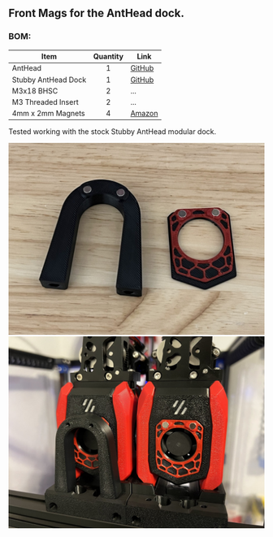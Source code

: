 ## Front Mags for the AntHead dock.  

### BOM: 

|Item|Quantity|Link|
|-|:-:|-|
|AntHead | 1 |  [GitHub](https://github.com/PrintersForAnts/AntHead) |
|Stubby AntHead Dock | 1 | [GitHub](https://github.com/DraftShift/ModularDock/tree/main/STLs/Anthead)|
|M3x18 BHSC | 2 | ... |
|M3 Threaded Insert | 2 | ... |
|4mm x 2mm Magnets | 4 | [Amazon](https://www.amazon.com/FINDMAG-Magnets-Magnetic-Whiteboard-Refrigerator/dp/B0B5GHPXGK/ref=sr_1_3?crid=21CJB49GD1DXJ&dib=eyJ2IjoiMSJ9.y9ufF76ScqriicZyH2TXS2d_Ye_Fx3q5h3n4gi4lxlp6SNHXsPvDblBvPMFztA-S1lm5L3MtSm3qLwKy2uxg9Wf97NIbTlXAZiIZ_SgmSDFO6TpcqvY-PFzZViVlMGxam3tidzT5qFAKJuJ50z_v1XJEdEIcdg_v1gb_EaiZ0YktMvKthCUZyEusQr4g1TXniiwSIgRkqTprmSLvQ18SfrgWy8y5lxQnfsBlPMnKbL8.UA_OxvYNsdy_L28WVsKMoN-z1_ojOyTfD60uy0a-Oe0&dib_tag=se&keywords=4x2+magnets+N52&qid=1733962140&sprefix=4x2+magnets+n52%2Caps%2C202&sr=8-3) |


Tested working with the stock Stubby AntHead modular dock. 

![image](media/images/parts.jpg) 
![image](media/images/docked.jpg)
